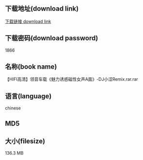 ## 下载地址(download link)
[下载链接 download link](https://tutu365.netlify.app/?s=%E3%80%90HIFI%E9%AB%98%E6%B8%85%E3%80%91%E9%A2%86%E9%9F%B3%E8%BD%A6%E8%BD%BD%E3%80%8A%E9%AD%85%E5%8A%9B%E8%AF%B1%E6%83%91%E7%A3%81%E6%80%A7%E5%A5%B3%E5%A3%B0A%E9%9D%A2%E3%80%8B-DJ%E5%B0%8F%E6%B6%A9Remix.rar)

## 下载密码(download password)
1866

## 名称(book name)
【HIFI高清】领音车载《魅力诱惑磁性女声A面》-DJ小涩Remix.rar.rar

## 语言(language)
chinese

## MD5


## 大小(filesize)
136.3 MB
